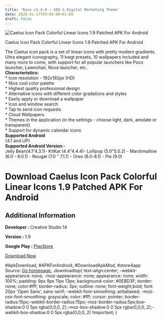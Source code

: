 ```yaml
---
title: 'Ryse v1.4.0 – SEO & Digital Marketing Theme'
date: 2020-01-17T09:04:00+01:00
draft: false
---
```


![Caelus Icon Pack Colorful Linear Icons 1.9 Patched APK For Android](https://i0.wp.com/apkhome.net/wp-content/uploads/2020/01/Caelus-Icon-Pack-Colorful-Linear-Icons-1.9-Patched.png "Caelus Icon Pack Colorful Linear Icons 1.9 Patched APK For Android")

  

Caelus Icon Pack Colorful Linear Icons 1.9 Patched APK For Android

The Caelus icon pack is a set of linear icons with pretty modern gradients. Ultra elegant iconography, 11 kwgt presets, 10 wallpapers included and many more to come, with support for all popular launchers like Poco launcher, Lawnchair, Nova launcher, etc.  
**Characteristics:**  
\* Icon resolution - 192x192px (HD)  
\* Nice cool color palette  
\* Highest quality professional design  
\* Alternative icons with different color gradations and styles  
\* Easily apply or download a wallpaper  
\* Icon and window search  
\* Tap to send icon requests  
\* Cloud Wallpapers  
\* Themes in the application (in the settings - choose light, dark, amolate or transparent)  
\* Support for dynamic calendar icons  
**Supported Android**  
{4.1 and UP}  
**Supported Android Version**:-  
Jelly Bean(4.1"4.3.1)- KitKat (4.4"4.4.4)- Lollipop (5.0"5.0.2) - Marshmallow (6.0 - 6.0.1) - Nougat (7.0 " 7.1.1) - Oreo (8.0-8.1) - Pie (9.0)

Download Caelus Icon Pack Colorful Linear Icons 1.9 Patched APK For Android
===========================================================================

Additional Information
----------------------

**Developer :** Creative Studio 14

**Version :** 1.9

**Google Play :** [PlayStore](https://play.google.com/store/apps/details?id=studio14.application.caelus)

  

[Download Now](https://store4app.co/post/caelus-icon-pack-colorful-linear-icons-1-9-patched-apk-for-android_1579174023)

  
#ApkDownload, #APKForAndroid, #DownloadApkMod, #store4app  
Source: [Go homepage.](https://store4app.co/post/caelus-icon-pack-colorful-linear-icons-1-9-patched-apk-for-android_1579174023) .downloadtop{ text-align:center; -webkit-appearance: none; -moz-appearance: none; appearance: none; width: 100%; padding: 9px 9px 11px 13px; background-color: #0EBD3F; border: none; color:#fff; border-radius: 3px; outline: none; font-weight;bold; font: 20px 'Open Sans', sans-serif; -webkit-font-smoothing: antialiased; -moz-osx-font-smoothing: grayscale; color: #fff; cursor: pointer; border-radius:15px;-webkit-border-radius:15px;-moz-border-radius:5px;box-shadow:0 0 5px rgba(0,0,0,.2);-moz-box-shadow:0 0 5px rgba(0,0,0,.2);-webkit-box-shadow:0 0 5px rgba(0,0,0,.2) !important; }